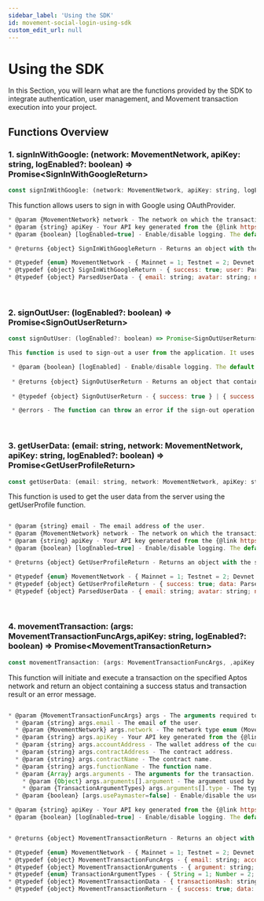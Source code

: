 ```yaml
---
sidebar_label: 'Using the SDK'
id: movement-social-login-using-sdk
custom_edit_url: null
---
```


# Using the SDK

In this Section, you will learn what are the functions provided by the SDK to integrate authentication, user management, and Movement transaction execution into your project.

## Functions Overview

### 1. signInWithGoogle: (network: MovementNetwork, apiKey: string, logEnabled?: boolean) => Promise&lt;SignInWithGoogleReturn&gt;

```javascript
const signInWithGoogle: (network: MovementNetwork, apiKey: string, logEnabled?: boolean) => Promise<SignInWithGoogleReturn>
```
This function allows users to sign in with Google using OAuthProvider.
```javascript
* @param {MovementNetwork} network - The network on which the transaction will be executed.
* @param {string} apiKey - Your API key generated from the {@link https://dashboard.lync.world|LYNC dashboard}.
* @param {boolean} [logEnabled=true] - Enable/disable logging. The default is true.

* @returns {object} SignInWithGoogleReturn - Returns an object with the success status and the user data or error message.

* @typedef {enum} MovementNetwork - { Mainnet = 1; Testnet = 2; Devnet = 3; }
* @typedef {object} SignInWithGoogleReturn - { success: true; user: ParsedUserData } | { success: false; message: string };
* @typedef {object} ParsedUserData - { email: string; avatar: string; name: string; accountAddress: string; providerId: string; id: string; privateKey: string; network: "Mainnet" | "Testnet" | "Devnet"; }
```

<br/>


### 2. signOutUser: (logEnabled?: boolean) => Promise&lt;SignOutUserReturn&gt;

```javascript
const signOutUser: (logEnabled?: boolean) => Promise<SignOutUserReturn>
```

```javascript
This function is used to sign-out a user from the application. It uses Firebase's signOut function to sign out the user.

 * @param {boolean} [logEnabled] - Enable/disable logging. The default is true.
 
 * @returns {object} SignOutUserReturn - Returns an object that contains a success status and (optionally) an error message.
 
 * @typedef {object} SignOutUserReturn - { success: true } | { success: false; message: string };

 * @errors - The function can throw an error if the sign-out operation fails. The error message is logged if logging is enabled.
```

<br/>

### 3.  getUserData: (email: string, network: MovementNetwork, apiKey: string,  logEnabled?: boolean) => Promise&lt;GetUserProfileReturn&gt;

```javascript
const getUserData: (email: string, network: MovementNetwork, apiKey: string, logEnabled?: boolean) => Promise<GetUserProfileReturn>
```

This function is used to get the user data from the server using the getUserProfile function.
```javascript

* @param {string} email - The email address of the user.
* @param {MovementNetwork} network - The network on which the transaction will be executed.
* @param {string} apiKey - Your API key generated from the {@link https://dashboard.lync.world|LYNC dashboard}.
* @param {boolean} [logEnabled=true] - Enable/disable logging. The default is true.

* @returns {object} GetUserProfileReturn - Returns an object with the success status and the user data or error message.

* @typedef {enum} MovementNetwork - { Mainnet = 1; Testnet = 2; Devnet = 3; }
* @typedef {object} GetUserProfileReturn - { success: true; data: ParsedUserData } | { success: false; message: string };
* @typedef {object} ParsedUserData - { email: string; avatar: string; name: string; accountAddress: string; providerId: string; id: string; privateKey: string; network: "Mainnet" | "Testnet" | "Devnet"; }
```

<br/>

### 4. movementTransaction: (args: MovementTransactionFuncArgs,apiKey: string, logEnabled?: boolean) => Promise&lt;MovementTransactionReturn&gt;

```javascript
const movementTransaction: (args: MovementTransactionFuncArgs, ,apiKey: string, logEnabled?: boolean) => Promise<MovementTransactionReturn>
```

This function will initiate and execute a transaction on the specified Aptos network and return an object containing a success status and transaction result or an error message.
```javascript

* @param {MovementTransactionFuncArgs} args - The arguments required to execute the generic transaction on the Movement blockchain.
  * @param {string} args.email - The email of the user.
  * @param {MovementNetwork} args.network - The network type enum (MovementNetwork).
  * @param {string} args.apiKey - Your API key generated from the {@link https://dashboard.lync.world|LYNC dashboard}.
  * @param {string} args.accountAddress - The wallet address of the currently signed-in user.
  * @param {string} args.contractAddress - The contract address.
  * @param {string} args.contractName - The contract name.
  * @param {string} args.functionName - The function name.
  * @param {Array} args.arguments - The arguments for the transaction.
    * @param {Object} args.arguments[].argument - The argument used by the function.
    * @param {TransactionArgumentTypes} args.arguments[].type - The type of the argument. Can be TransactionArgumentTypes.String, TransactionArgumentTypes.Number, TransactionArgumentTypes.Boolean, TransactionArgumentTypes.ByteArray, or TransactionArgumentTypes.Signature.
  * @param {boolean} [args.usePaymaster=false] - Enable/disable the use of paymaster. If enabled, the transaction will be sponsored. If the wallet doesn't exist, it will be created automatically before the transaction.

* @param {string} apiKey - Your API key generated from the {@link https://dashboard.lync.world|LYNC dashboard}.
* @param {boolean} [logEnabled=true] - Enable/disable logging. The default is true.


* @returns {object} MovementTransactionReturn - Returns an object with the success status and the transaction data or error message.

* @typedef {enum} MovementNetwork - { Mainnet = 1; Testnet = 2; Devnet = 3; }
* @typedef {object} MovementTransactionFuncArgs - { email: string; accountAddress: string; network: MovementNetwork; apiKey: string; contractAddress: string; contractName: string; functionName: string; arguments: Array<MovementTransactionArguments>; usePaymaster?: boolean; }
* @typedef {object} MovementTransactionArguments - { argument: string; type: TransactionArgumentTypes }
* @typedef {enum} TransactionArgumentTypes - { String = 1; Number = 2; ByteArray = 3; Signature = 4; Boolean = 5; }
* @typedef {object} MovementTransactionData - { transactionHash: string }
* @typedef {object} MovementTransactionReturn - { success: true; data: MovementTransactionData } | { success: false; data: string }
 
```